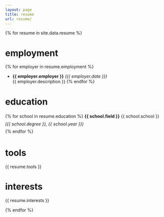 ```yaml
---
layout: page
title: resume
url: resume/
---
```


<style>
.resume-info {
& img {
width: 150px;
height: 150px;
margin: 20px;
background-image: url('/img/Scott-Kilts.jpg');
background-size: cover;
display: block;
border-radius: 75px;
-webkit-border-radius: 75px;
-moz-border-radius: 75px;
    }
}

.right {
margin-left: 280px;
padding-top: 2.75em;
margin-top: -10px;
overflow: hidden;
}
.h3 {
h3 {
margin: 0;
margin-top: calc(3em - 1vw)
}
}

.icon_row{
height: 150px;
width: 100%;
box-sizing: border-box;
padding: 5px;
display: inline;
& .icon_container {
display: inline-block !important;
text-align: center;
vertical-align: top;
width: 19%;
padding-bottom: 1em;
& p {
display: block;
        }
    }
}
.i {
max-height: 43px;
display: inline-block;
    }
}
</style>

{% for resume in site.data.resume %}

<!-- span class="resume-info">
	<img>   
	<span>
		[{{ resume.email }}](mailto:{{ site.email }})  
		[github.com/{{ resume.github }}](https://github.com/{{ resume.github }}) 
	</span> 
</span> -->

# employment

{% for employer in resume.employment %}
- **{{ employer.employer }}** <!-- {{ employer.title }} --> *({{ employer.date }})*  
{{ employer.description }}
{% endfor %}

# education

<p style="line-height: 1.75;">
{% for school in resume.education %}
	<strong>{{ school.field }}</strong> {{ school.school }} <em>({{ school.degree }}, {{ school.year }})</em><br>
{% endfor %}
</p>

<!--# skills

<div class="icon_row">
{% for skill in resume.skills %}
	<div class="icon_container">
		<img class="i" src="{{ site.baseurl }}{{ skill.icon }}" alt="" title="" />  
		<span class="caption">{{ skill.skill }}</span>
	</div>
{% endfor %}
</div>

- {{ resume.highlight }} -->

# tools

{{ resume.tools }}

# interests

{{ resume.interests }}

{% endfor %}